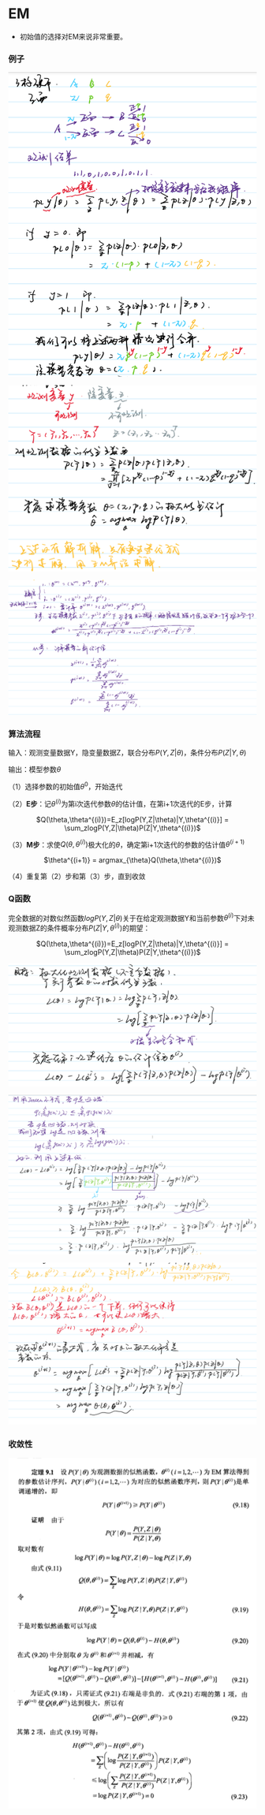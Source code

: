 # EM

- 初始值的选择对EM来说非常重要。

### 例子

![](./images/1.png)

![](./images/2.png)

![](./images/3.png)

### 算法流程

输入：观测变量数据Y，隐变量数据Z，联合分布$P(Y,Z|\theta)$，条件分布$P(Z|Y,\theta)$

输出：模型参数$\theta$

（1）选择参数的初始值$\theta^0$，开始迭代

（2）**E步**：记$\theta^{(i)}$为第i次迭代参数$\theta$的估计值，在第i+1次迭代的E步，计算

<center>$Q(\theta,\theta^{(i)})=E_z[logP(Y,Z|\theta)|Y,\theta^{(i)}] = \sum_zlogP(Y,Z|\theta)P(Z|Y,\theta^{(i)})$</center>

（3）**M步**：求使$Q(\theta,\theta^{(i)})$极大化的$\theta$，确定第i+1次迭代的参数的估计值$\theta^{(i+1)}$

<center>$\theta^{(i+1)} = argmax_{\theta}Q(\theta,\theta^{(i)})$</center>

（4）重复第（2）步和第（3）步，直到收敛

### Q函数

完全数据的对数似然函数$logP(Y,Z|\theta)$关于在给定观测数据Y和当前参数$\theta^{(i)}$下对未观测数据Z的条件概率分布$P(Z|Y,\theta^{(i)})$的期望：

<center>$Q(\theta,\theta^{(i)})=E_z[logP(Y,Z|\theta)|Y,\theta^{(i)}] = \sum_zlogP(Y,Z|\theta)P(Z|Y,\theta^{(i)})$</center>

![](./images/4.png)

![](./images/5.png)

![](./images/6.png)

### 收敛性

![](./images/7.png)



